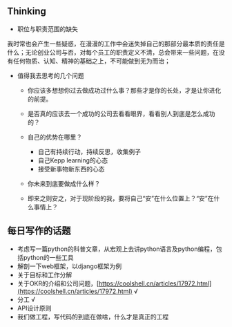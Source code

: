 ## Thinking

* 职位与职责范围的缺失

我时常也会产生一些疑惑，在漫漫的工作中会迷失掉自己的那部分最本质的责任是什么；无论创业公司与否，对每个员工的职责定义不清，总会带来一些问题，在没有任何物质、认知、精神的基础之上，不可能做到无为而治；

* 值得我去思考的几个问题

  * 你应该多想想你过去做成功过什么事？那些才是你的长处，才是让你进化的前提。

  * 是否真的应该去一个成功的公司去看看眼界，看看别人到底是怎么成功的？

  * 自己的优势在哪里？

    * 自己有持续行动，持续反思，收集例子
    * 自己Kepp learning的心态
    * 接受新事物新东西的心态

  * 你未来到底要做成什么样？

  * 即来之则安之，对于现阶段的我，要将自己“安”在什么位置上？“安”在什么事情上？

## 每日写作的话题

* 考虑写一篇python的科普文章，从宏观上去讲python语言及python编程，包括python的一些工具
* 解剖一下web框架，以django框架为例
* 关于目标和工作分解  
* 关于OKR的介绍和公司问题，[https://coolshell.cn/articles/17972.html](https://coolshell.cn/articles/17972.html)  √
* 分工    √
* API设计原则
* 我们做工程，写代码的到底在做啥，什么才是真正的工程



